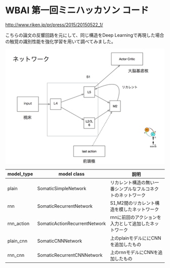 # WBAI 第一回ミニハッカソン コード

http://www.riken.jp/pr/press/2015/20150522_1/

こちらの論文の反響回路を元にして、同じ構造をDeep Learningで再現した場合の触覚の識別性能を強化学習を用いて調べてみました。

![network_graph](./doc/network.png)



| model_type  | model class                   | 説明                                             |
| ------------|-------------------------------|--------------------------------------------------|
| plain       | SomaticSimpleNetwork          | リカレント構造の無い一番シンプルなフルコネクトのネットワーク |  
| rnn         | SomaticRecurrentNetwork       | S1,M2間のリカレント構造を模したネットワーク              |
| rnn_action  | SomaticActionRecurrentNetwork | rnnに前回のアクションを入力として追加したネットワーク      |
| plain_cnn   | SomaticCNNNetwork             | 上のplainモデルににCNNを追加したもの                 |
| rnn_cnn     | SomaticRecurrentCNNNetwork    | 上のrnnモデルにCNNを追加したもの                    |
